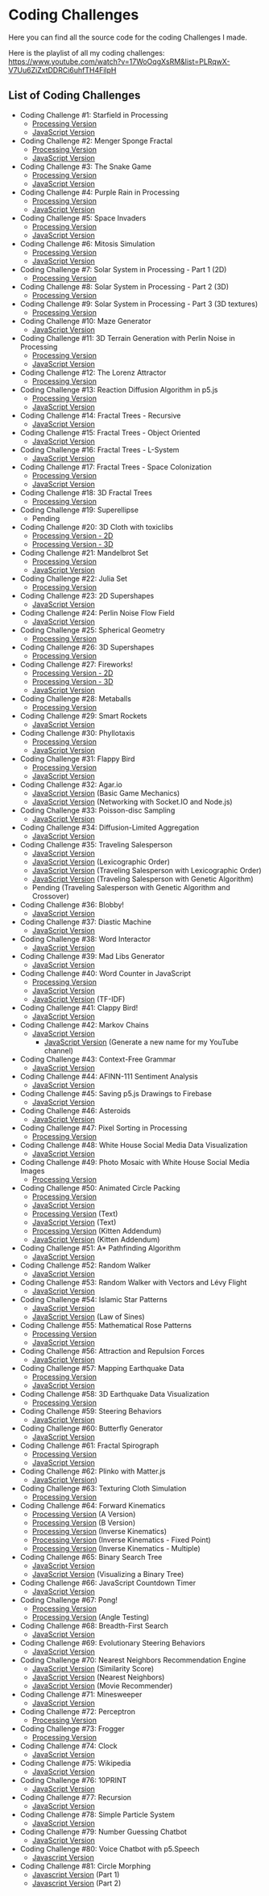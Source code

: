 # Coding Challenges

Here you can find all the source code for the coding Challenges I made.

Here is the playlist of all my coding challenges:
https://www.youtube.com/watch?v=17WoOqgXsRM&list=PLRqwX-V7Uu6ZiZxtDDRCi6uhfTH4FilpH

## List of Coding Challenges

- Coding Challenge #1: Starfield in Processing
  - [Processing Version](CC_01_StarField/)
  - [JavaScript Version](CC_01_StarField_p5.js/)
- Coding Challenge #2: Menger Sponge Fractal
  - [Processing Version](CC_02_MengerSponge/)
  - [JavaScript Version](CC_02_MengerSponge_p5.js/)
- Coding Challenge #3: The Snake Game
  - [Processing Version](CC_03_Snake_game/)
  - [JavaScript Version](CC_03_Snake_game_p5.js/)
- Coding Challenge #4: Purple Rain in Processing
  - [Processing Version](CC_04_PurpleRain/)
  - [JavaScript Version](CC_04_PurpleRain_p5.js/)
- Coding Challenge #5: Space Invaders
  - [Processing Version](CC_05_Space_invaders/)
  - [JavaScript Version](CC_05_Space_invaders_p5.js/)
- Coding Challenge #6: Mitosis Simulation
  - [Processing Version](CC_06_Mitosis/)
  - [JavaScript Version](CC_06_Mitosis_p5.js/)
- Coding Challenge #7: Solar System in Processing - Part 1 (2D)
  - [Processing Version](CC_07_SolarSystemGenerator/)
- Coding Challenge #8: Solar System in Processing - Part 2 (3D)
  - [Processing Version](CC_08_SolarSystemGenerator3D/)
- Coding Challenge #9: Solar System in Processing - Part 3 (3D textures)
  - [Processing Version](CC_09_SolarSystemGenerator3D_texture/)
- Coding Challenge #10: Maze Generator
  - [JavaScript Version](CC_10_Maze_DFS_p5.js/)
- Coding Challenge #11: 3D Terrain Generation with Perlin Noise in Processing
  - [Processing Version](CC_11_PerlinNoiseTerrain/)
  - [JavaScript Version](CC_11_PerlinNoiseTerrain_p5.js/)
- Coding Challenge #12: The Lorenz Attractor
  - [Processing Version](CC_12_LorenzAttractor/)
- Coding Challenge #13: Reaction Diffusion Algorithm in p5.js
  - [Processing Version](CC_13_ReactionDiffusion/)
  - [JavaScript Version](CC_13_ReactionDiffusion_p5.js/)
- Coding Challenge #14: Fractal Trees - Recursive
  - [JavaScript Version](CC_14_FractalTree/)
- Coding Challenge #15: Fractal Trees - Object Oriented
  - [JavaScript Version](CC_15_FractalTreeArray/)
- Coding Challenge #16: Fractal Trees - L-System
  - [JavaScript Version](CC_16_LSystem/)
- Coding Challenge #17: Fractal Trees - Space Colonization
  - [Processing Version](CC_17_SpaceColonizer/)
  - [JavaScript Version](CC_17_SpaceColonizer_p5/)
- Coding Challenge #18: 3D Fractal Trees
  - [Processing Version](CC_18_SpaceColonizer3D/)
- Coding Challenge #19: Superellipse
  - Pending
- Coding Challenge #20: 3D Cloth with toxiclibs
  - [Processing Version - 2D](CC_20_Cloth2D/)
  - [Processing Version - 3D](CC_20_Cloth3D/)
- Coding Challenge #21: Mandelbrot Set
  - [Processing Version](CC_21_Mandelbrot/)
  - [JavaScript Version](CC_21_Mandelbrot_p5.js/)
- Coding Challenge #22: Julia Set
  - [Processing Version](CC_22_JuliaSet/)
- Coding Challenge #23: 2D Supershapes
  - [JavaScript Version](CC_23_SuperShape2D/)
- Coding Challenge #24: Perlin Noise Flow Field
  - [JavaScript Version](CC_24_PerlinNoiseFlowField/)
- Coding Challenge #25: Spherical Geometry
  - [Processing Version](CC_25_SphereGeometry/)
- Coding Challenge #26: 3D Supershapes
  - [Processing Version](CC_26_SuperShape3D/)
- Coding Challenge #27: Fireworks!
  - [Processing Version - 2D](CC_27_FireWorks_2D/)
  - [Processing Version - 3D](CC_27_FireWorks_3D/)
  - [JavaScript Version](CC_27_Fireworks_2D_p5/)
- Coding Challenge #28: Metaballs
  - [Processing Version](CC_28_MetaBalls/)
- Coding Challenge #29: Smart Rockets
  - [JavaScript Version](CC_29_SmartRockets/)
- Coding Challenge #30: Phyllotaxis
  - [Processing Version](CC_30_Phyllotaxis/)
  - [JavaScript Version](CC_30_phyllotaxis_p5.js/)
- Coding Challenge #31: Flappy Bird
  - [Processing Version](CC_31_FlappyBird/)
  - [JavaScript Version](CC_31_FlappyBird_p5.js/)
- Coding Challenge #32: Agar.io
  - [JavaScript Version](CC_32.1_agar.io/) (Basic Game Mechanics)
  - [JavaScript Version](CC_32.2_agario_sockets/) (Networking with Socket.IO and Node.js)
- Coding Challenge #33: Poisson-disc Sampling
  - [JavaScript Version](CC_33_poisson_disc/)
- Coding Challenge #34: Diffusion-Limited Aggregation
  - [JavaScript Version](CC_34_DLA/)
- Coding Challenge #35: Traveling Salesperson
  - [JavaScript Version](CC_35_TSP/CC_35.1_TSP/)
  - [JavaScript Version](CC_35_TSP/CC_35.2_LexicographicOrder/) (Lexicographic Order)
  - [JavaScript Version](CC_35_TSP/CC_35.3_TSP_Lexical/) (Traveling Salesperson with Lexicographic Order)
  - [JavaScript Version](CC_35_TSP/CC_35.4_TSP_GA/) (Traveling Salesperson with Genetic Algorithm)
  - Pending (Traveling Salesperson with Genetic Algorithm and Crossover)
- Coding Challenge #36: Blobby!
  - [JavaScript Version](CC_36_Blobby/)
- Coding Challenge #37: Diastic Machine
  - [JavaScript Version](CC_37_diastic/)
- Coding Challenge #38: Word Interactor
  - [JavaScript Version](CC_38_word_interactor/)
- Coding Challenge #39: Mad Libs Generator
  - [JavaScript Version](CC_39_madlibs/)
- Coding Challenge #40: Word Counter in JavaScript
  - [Processing Version](CC_40_2_wordcounts/)
  - [JavaScript Version](CC_40_1_wordcounts_p5/)
  - [JavaScript Version](CC_40_3_tf-idf/) (TF-IDF)
- Coding Challenge #41: Clappy Bird!
  - [JavaScript Version](CC_41_ClappyBird_p5.js/)
- Coding Challenge #42: Markov Chains
  - [JavaScript Version](CC_42-1_markov-chain/)
    - [JavaScript Version](CC_42-2_markov-chain-names/) (Generate a new name for my YouTube channel)
- Coding Challenge #43: Context-Free Grammar
  - [JavaScript Version](CC_43_ContextFreeGrammar/)
- Coding Challenge #44: AFINN-111 Sentiment Analysis
  - [JavaScript Version](CC_44_afinn111SentimentAnalysis/)
- Coding Challenge #45: Saving p5.js Drawings to Firebase
  - [JavaScript Version](CC_45_FirebaseSavingDrawing/)
- Coding Challenge #46: Asteroids
  - [JavaScript Version](CC_46_Asteroids/)
- Coding Challenge #47: Pixel Sorting in Processing
  - [Processing Version](CC_47_PixelSortingAnimation/)
- Coding Challenge #48: White House Social Media Data Visualization
  - [JavaScript Version](CC_48_TweetsByMonth/)
- Coding Challenge #49: Photo Mosaic with White House Social Media Images
  - [Processing Version](CC_49_ObamaMosaic/)
- Coding Challenge #50: Animated Circle Packing
  - [Processing Version](CC_50_1a_CirclePackingAnimated/)
  - [JavaScript Version](CC_50_1a_CirclePackingAnimated_p5_js/)
  - [Processing Version](CC_50_1b_CirclePackingAnimatedText/) (Text)
  - [JavaScript Version](CC_50_1b_CirclePackingAnimatedText_p5_js/) (Text)
  - [Processing Version](CC_50_2_CirclePackingImage/) (Kitten Addendum)
  - [JavaScript Version](CC_50_2_CirclePackingImage_p5_js/) (Kitten Addendum)
- Coding Challenge #51: A* Pathfinding Algorithm
  - [JavaScript Version](CC_51_astar/)
- Coding Challenge #52: Random Walker
  - [JavaScript Version](CC_52_random_walk/)
- Coding Challenge #53: Random Walker with Vectors and Lévy Flight
  - [JavaScript Version](CC_53_random_walk_levy/)
- Coding Challenge #54: Islamic Star Patterns
  - [JavaScript Version](CC_54_1_StarPatterns/)
  - [JavaScript Version](CC_54_2_StarPatterns/) (Law of Sines)
- Coding Challenge #55: Mathematical Rose Patterns
  - [Processing Version](CC_55_Roses/)
  - [JavaScript Version](CC_55_Roses_p5/)
- Coding Challenge #56: Attraction and Repulsion Forces
  - [JavaScript Version](CC_56_attraction_repulsion/)
- Coding Challenge #57: Mapping Earthquake Data
  - [Processing Version](CC_57_Earthquake_Viz_Processing/)
  - [JavaScript Version](CC_57_Earthquake_Viz/)
- Coding Challenge #58: 3D Earthquake Data Visualization
  - [Processing Version](CC_58_EarthQuakeViz3D/)
- Coding Challenge #59: Steering Behaviors
  - [JavaScript Version](CC_59_Steering_Text_Paths/)
- Coding Challenge #60: Butterfly Generator
  - [JavaScript Version](CC_60_Butterfly_Wings/)
- Coding Challenge #61: Fractal Spirograph
  - [Processing Version](CC_61_fractal_spirograph/)
  - [JavaScript Version](CC_61_fractal_spirograph_p5.js/)
- Coding Challenge #62: Plinko with Matter.js
  - [JavaScript Version](CC_62_plinko/))
- Coding Challenge #63: Texturing Cloth Simulation
  - [Processing Version](CC_63_unikitty_flag/)
- Coding Challenge #64: Forward Kinematics
  - [Processing Version](CC_64_1_a_ForwardKinematics/) (A Version)
  - [Processing Version](CC_64_1_b_ForwardKinematics/) (B Version)
  - [Processing Version](CC_64_2_InverseKinematics/) (Inverse Kinematics)
  - [Processing Version](CC_64_3_InverseKinematics_fixed/) (Inverse Kinematics - Fixed Point)
  - [Processing Version](CC_64_4_InverseKinematics_array/) (Inverse Kinematics - Multiple)
- Coding Challenge #65: Binary Search Tree
  - [JavaScript Version](CC_65_1_binary_tree/)
  - [JavaScript Version](CC_65_2_binary_tree_viz/) (Visualizing a Binary Tree)
- Coding Challenge #66: JavaScript Countdown Timer
  - [JavaScript Version](CC_66_timer/)
- Coding Challenge #67: Pong!
  - [Processing Version](CC_67_Pong/)
  - [Processing Version](CC_67_angle_testing/) (Angle Testing)
- Coding Challenge #68: Breadth-First Search
  - [JavaScript Version](CC_68_BFS_kevin_bacon/)
- Coding Challenge #69: Evolutionary Steering Behaviors
  - [JavaScript Version](CC_69_steering_evolution/)
- Coding Challenge #70: Nearest Neighbors Recommendation Engine
  - [JavaScript Version](CC_70_1_similarity_score/) (Similarity Score)
  - [JavaScript Version](CC_70_2_nearest_neighbors/) (Nearest Neighbors)
  - [JavaScript Version](CC_70_3_movie_recommender/) (Movie Recommender)
- Coding Challenge #71: Minesweeper
  - [JavaScript Version](CC_71_minesweeper/)
- Coding Challenge #72: Perceptron
  - [Processing Version](CC_72_SimplePerceptron/)
- Coding Challenge #73: Frogger
  - [Processing Version](CC_73_Frogger/)
- Coding Challenge #74: Clock
  - [JavaScript Version](CC_74_Clock/)
- Coding Challenge #75: Wikipedia
  - [JavaScript Version](CC_75_Wikipedia/)
- Coding Challenge #76: 10PRINT
  - [JavaScript Version](CC_76_10PRINT/)
- Coding Challenge #77: Recursion
  - [JavaScript Version](CC_77_Recursion/)
- Coding Challenge #78: Simple Particle System
  - [JavaScript Version](CC_78_Simple_Particle_System/)
- Coding Challenge #79: Number Guessing Chatbot
  - [JavaScript Version](CC_79_Number_Guessing_Chatbot/)
- Coding Challenge #80: Voice Chatbot with p5.Speech
  - [Javascript Version](CC_80_Voice_Chatbot_with_p5.Speech/)
- Coding Challenge #81: Circle Morphing
  - [Javascript Version](CC_81_1_Circle_Morphing_Part_1/) (Part 1)
  - [Javascript Version](CC_81_2_Circle_Morphing_Part_2/) (Part 2)
